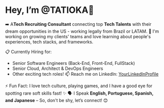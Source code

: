 # Hey, I’m @TATIOKA👋 

➡️ A**Tech Recruiting Consultant** connecting top **Tech Talents** with their dream opportunities in the US - working legally from Brazil or LATAM.
🌱 I'm working on growing my clients' teams and love learning about people's experiences, tech stacks, and frameworks.

📋 Currently Hiring for:
- Senior Software Engineers (Back-End, Front-End, FullStack)
- Senior Cloud, Architect & DevOps Engineers
- Other exciting tech roles!
📫 Reach me on LinkedIn: [YourLinkedInProfile](#)

⚡ Fun Fact: I love tech culture, playing games, and I have a good eye for spotting rare soft skills fast! ✨
🗣️ I Speak **English, Portuguese, Spanish, and Japanese** – So, don't be shy, let’s connect! 😊
<!---
TATIOKA/TATIOKA is a ✨ special ✨ repository because its `README.md` (this file) appears on your GitHub profile.
You can click the Preview link to take a look at your changes.
--->
